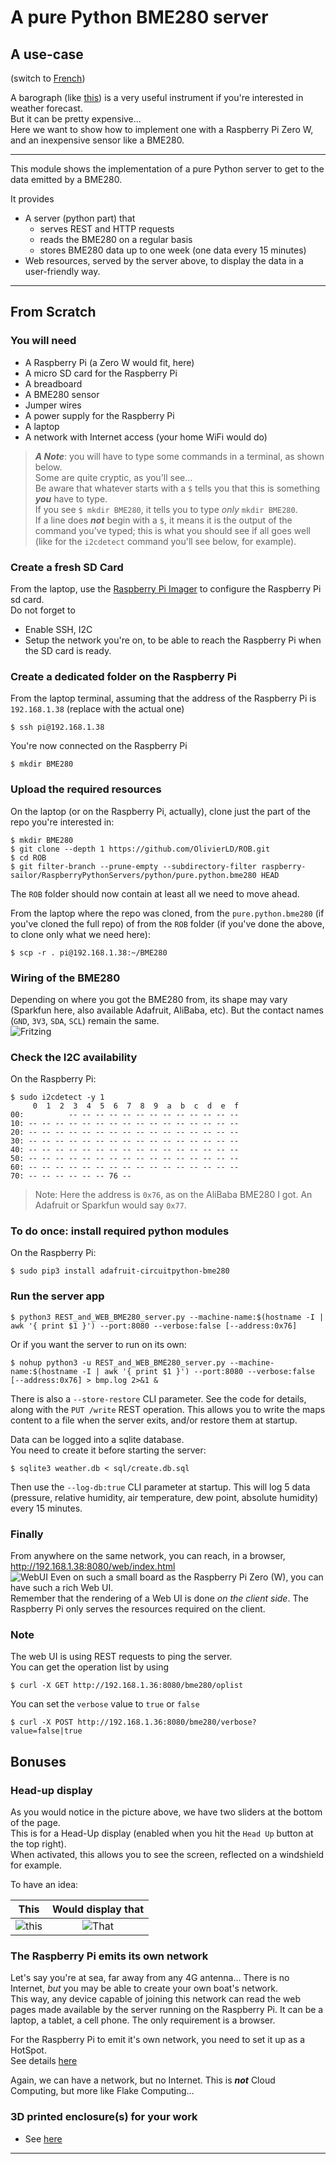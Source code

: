 # A pure Python BME280 server
## A use-case
(switch to [French](./README_fr.md))  

A barograph (like [this](https://www.naudet.com/barometre-enregistreur-c102x2375473)) is a very useful instrument if you're interested in weather forecast.  
But it can be pretty expensive...  
Here we want to show how to implement one with a Raspberry Pi Zero W, and an inexpensive sensor like a BME280.

---

This module shows the implementation of a pure Python server to get to the data emitted by a BME280.

It provides
- A server (python part) that 
  - serves REST and HTTP requests
  - reads the BME280 on a regular basis
  - stores BME280 data up to one week (one data every 15 minutes)
- Web resources, served by the server above, to display the data in a user-friendly way.

---

## From Scratch
### You will need
- A Raspberry Pi (a Zero W would fit, here)
- A micro SD card for the Raspberry Pi
- A breadboard
- A BME280 sensor
- Jumper wires
- A power supply for the Raspberry Pi
- A laptop
- A network with Internet access (your home WiFi would do)

> _**A Note**_: you will have to type some commands in a terminal, as shown below.  
> Some are quite cryptic, as you'll see...  
> Be aware that whatever starts with a `$` tells you that this is something _**you**_ have to type.  
> If you see `$ mkdir BME280`, it tells you to type _only_ `mkdir BME280`.  
> If a line does **_not_** begin with a `$`, it means it is the output of the command you've typed; 
> this is what you should see if all goes well (like for the `i2cdetect` command you'll see below, for example).

### Create a fresh SD Card
From the laptop, use the [Raspberry Pi Imager](https://www.raspberrypi.com/news/raspberry-pi-imager-imaging-utility/) to configure the Raspberry Pi sd card.  
Do not forget to
- Enable SSH, I2C
- Setup the network you're on, to be able to reach the Raspberry Pi when the SD card is ready.

### Create a dedicated folder on the Raspberry Pi
From the laptop terminal, assuming that the address of the Raspberry Pi is `192.168.1.38` (replace with the actual one)
```
$ ssh pi@192.168.1.38
```
You're now connected on the Raspberry Pi
```
$ mkdir BME280
```
### Upload the required resources
On the laptop (or on the Raspberry Pi, actually), clone just the part of the repo you're interested in:
```
$ mkdir BME280
$ git clone --depth 1 https://github.com/OlivierLD/ROB.git
$ cd ROB
$ git filter-branch --prune-empty --subdirectory-filter raspberry-sailor/RaspberryPythonServers/python/pure.python.bme280 HEAD
```
The `ROB` folder should now contain at least all we need to move ahead.

From the laptop where the repo was cloned, from the `pure.python.bme280` (if you've cloned the full repo) of from the
`ROB` folder (if you've done the above, to clone only what we need here):
```
$ scp -r . pi@192.168.1.38:~/BME280
```
### Wiring of the BME280
Depending on where you got the BME280 from, its shape may vary (Sparkfun here, also available Adafruit, AliBaba, etc).
But the contact names (`GND`, `3V3`, `SDA`, `SCL`) remain the same.  
![Fritzing](doc/RPiZeroBME280_bb.png)

### Check the I2C availability
On the Raspberry Pi:
```
$ sudo i2cdetect -y 1
     0  1  2  3  4  5  6  7  8  9  a  b  c  d  e  f
00:          -- -- -- -- -- -- -- -- -- -- -- -- -- 
10: -- -- -- -- -- -- -- -- -- -- -- -- -- -- -- -- 
20: -- -- -- -- -- -- -- -- -- -- -- -- -- -- -- -- 
30: -- -- -- -- -- -- -- -- -- -- -- -- -- -- -- -- 
40: -- -- -- -- -- -- -- -- -- -- -- -- -- -- -- -- 
50: -- -- -- -- -- -- -- -- -- -- -- -- -- -- -- -- 
60: -- -- -- -- -- -- -- -- -- -- -- -- -- -- -- -- 
70: -- -- -- -- -- -- 76 --                         
```
> Note: Here the address is `0x76`, as on the AliBaba BME280 I got. An Adafruit or Sparkfun would say `0x77`.

### To do once: install required python modules
On the Raspberry Pi:
```
$ sudo pip3 install adafruit-circuitpython-bme280
```

### Run the server app
```
$ python3 REST_and_WEB_BME280_server.py --machine-name:$(hostname -I | awk '{ print $1 }') --port:8080 --verbose:false [--address:0x76]
```
Or if you want the server to run on its own:
```
$ nohup python3 -u REST_and_WEB_BME280_server.py --machine-name:$(hostname -I | awk '{ print $1 }') --port:8080 --verbose:false [--address:0x76] > bmp.log 2>&1 &
```
There is also a `--store-restore` CLI parameter. See the code for details, along with the `PUT /write` REST operation.
This allows you to write the maps content to a file when the server exits, and/or restore them at startup.

Data can be logged into a sqlite database.  
You need to create it before starting the server:
```
$ sqlite3 weather.db < sql/create.db.sql
```
Then use the `--log-db:true` CLI parameter at startup. This will log 5 data (pressure, relative humidity, air temperature, dew point, absolute humidity) every 15 minutes.

### Finally
From anywhere on the same network, you can reach, in a browser, <http://192.168.1.38:8080/web/index.html>  
![WebUI](doc/web.ui.png)
Even on such a small board as the Raspberry Pi Zero (W), you can have such a rich Web UI.  
Remember that the rendering of a Web UI is done _on the client side_. The Raspberry Pi only serves the
resources required on the client.

### Note
The web UI is using REST requests to ping the server.  
You can get the operation list by using
```
$ curl -X GET http://192.168.1.36:8080/bme280/oplist
```
You can set the `verbose` value to `true` or `false`
```
$ curl -X POST http://192.168.1.36:8080/bme280/verbose?value=false|true 
```

## Bonuses
### Head-up display
As you would notice in the picture above, we have two sliders at the bottom of the page.  
This is for a Head-Up display (enabled when you hit the `Head Up` button at the top right).  
When activated, this allows you to see the screen, reflected on a windshield for example.  

To have an idea:

|              This               |       Would display that       |
|:-------------------------------:|:------------------------------:|
| ![this](./doc/baro.head.up.png) | ![That](./doc/head.up.02.jpeg) |

### The Raspberry Pi emits its own network
Let's say you're at sea, far away from any 4G antenna... There is no Internet, _but_ you may be
able to create your own boat's network.  
This way, any device capable of joining this network can read the web pages made available 
by the server running on the Raspberry Pi. 
It can be a laptop, a tablet, a cell phone. The only requirement is a browser.

For the Raspberry Pi to emit it's own network, you need to set it up as a HotSpot.  
See details [here](https://github.com/OlivierLD/ROB/blob/master/raspberry-sailor/MUX-implementations/NMEA-multiplexer-basic/HOTSPOT.md)

Again, we can have a network, but no Internet. This is _**not**_ Cloud Computing, but more like Flake Computing...

### 3D printed enclosure(s) for your work
- See [here](https://github.com/OlivierLD/3DPrinting/blob/master/OpenSCAD/RPiDevBoards/NavStations/README.md)

---
